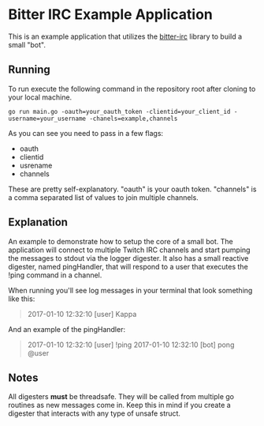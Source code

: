 # Bitter IRC Example Application

This is an example application that utilizes the [bitter-irc](https://github.com/jpiontek/bitter-irc) library to build a small "bot".

## Running

To run execute the following command in the repository root after cloning to your local machine.

```
go run main.go -oauth=your_oauth_token -clientid=your_client_id -username=your_username -chanels=example,channels
```

As you can see you need to pass in a few flags:

* oauth
* clientid
* usrename
* channels

These are pretty self-explanatory. "oauth" is your oauth token. "channels" is a comma separated list of values to join multiple channels.

## Explanation

An example to demonstrate how to setup the core of a small bot. The application will connect to multiple Twitch IRC channels
and start pumping the messages to stdout via the logger digester. It also has a small reactive digester, named pingHandler, 
that will respond to a user that executes the !ping command in a channel.

When running you'll see log messages in your terminal that look something like this:

> 2017-01-10 12:32:10 [user] Kappa 

And an example of the pingHandler:

> 2017-01-10 12:32:10 [user] !ping
> 2017-01-10 12:32:10 [bot] pong @user

## Notes

All digesters **must** be threadsafe. They will be called from multiple go routines as new messages come in. Keep this in mind 
if you create a digester that interacts with any type of unsafe struct. 

